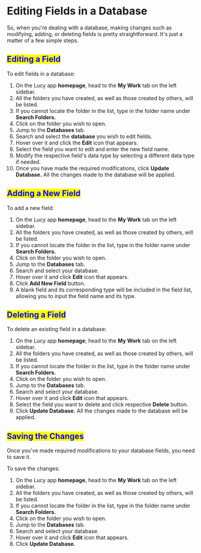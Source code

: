# Editing Fields in a Database

So, when you're dealing with a database, making changes such as modifying, adding, or deleting fields is pretty straightforward. It's just a matter of a few simple steps.

## <mark style="color:blue;">Editing a Field</mark>

To edit fields in a database:

1. On the Lucy app **homepage**, head to the **My Work** tab on the left sidebar.
2. All the folders you have created, as well as those created by others, will be listed.
3. If you cannot locate the folder in the list, type in the folder name under **Search Folders.**
4. Click on the folder you wish to open.
5. Jump to the **Databases** tab.
6. Search and select the **database** you wish to edit fields.
7. Hover over it and click the **Edit** icon that appears.
8. Select the field you want to edit and enter the new field name.
9. Modify the respective field's data type by selecting a different data type if needed.
10. Once you have made the required modifications, click **Update Database.** All the changes made to the database will be applied.

## <mark style="color:blue;">Adding a New Field</mark>

To add a new field:

1. On the Lucy app **homepage**, head to the **My Work** tab on the left sidebar.
2. &#x20;All the folders you have created, as well as those created by others, will be listed.
3. If you cannot locate the folder in the list, type in the folder name under **Search Folders.**
4. Click on the folder you wish to open.
5. Jump to the **Databases** tab.
6. Search and select your database.
7. Hover over it and click **Edit** icon that appears.
8. Click **Add New Field** button.
9. A blank field and its corresponding type will be included in the field list, allowing you to input the field name and its type.

## <mark style="color:blue;">Deleting a Field</mark>

To delete an existing field in a database:

1. On the Lucy app **homepage**, head to the **My Work** tab on the left sidebar.
2. All the folders you have created, as well as those created by others, will be listed.
3. If you cannot locate the folder in the list, type in the folder name under **Search Folders.**
4. Click on the folder you wish to open.
5. Jump to the **Databases** tab.
6. Search and select your database.
7. Hover over it and click **Edit** icon that appears.
8. Select the field you want to delete and click respective **Delete** button.
9. Click **Update Database.** All the changes made to the database will be applied.

## &#x20;<mark style="color:blue;">Saving the Changes</mark>

Once you've made required modifications to your database fields, you need to save it.

To save the changes:

1. On the Lucy app **homepage**, head to the **My Work** tab on the left sidebar.
2. All the folders you have created, as well as those created by others, will be listed.&#x20;
3. If you cannot locate the folder in the list, type in the folder name under **Search Folders.**&#x20;
4. Click on the folder you wish to open.
5. Jump to the **Databases** tab.
6. Search and select your database.
7. Hover over it and click **Edit** icon that appears.
8. Click **Update Database.**&#x20;
